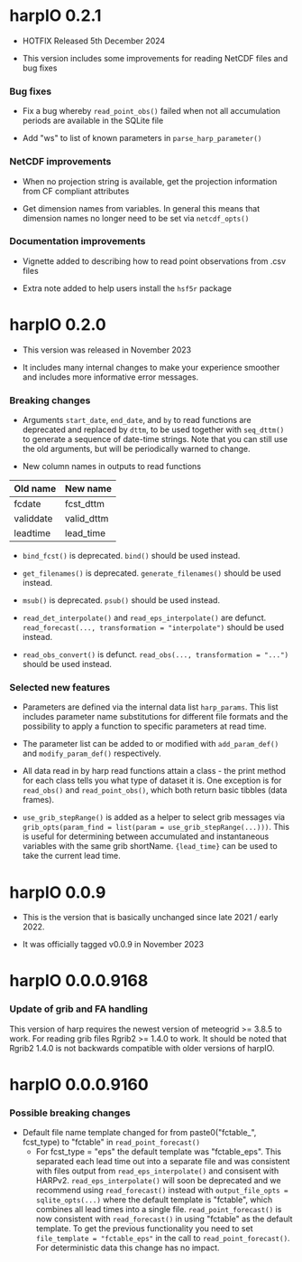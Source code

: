 # harpIO 0.2.1

* HOTFIX Released 5th December 2024

* This version includes some improvements for reading NetCDF files and bug fixes

### Bug fixes

* Fix a bug whereby `read_point_obs()` failed when not all accumulation periods
are available in the SQLite file

* Add "ws" to list of known parameters in `parse_harp_parameter()`

### NetCDF improvements

* When no projection string is available, get the projection information from
CF compliant attributes

* Get dimension names from variables. In general this means that dimension names
no longer need to be set via `netcdf_opts()`

### Documentation improvements

* Vignette added to describing how to read point observations from .csv files

* Extra note added to help users install the `hsf5r` package


# harpIO 0.2.0

* This version was released in November 2023

* It includes many internal changes to make your experience smoother and 
includes more informative error messages. 

### Breaking changes 

* Arguments `start_date`, `end_date`, and `by` to read functions are deprecated 
and replaced by `dttm`, to be used together with `seq_dttm()` to generate a 
sequence of date-time strings. Note that you can still use the old arguments, 
but will be periodically warned to change.

* New column names in outputs to read functions

|Old name|New name|
|:-------|:-------|
|fcdate|fcst_dttm|
|validdate|valid_dttm|
|leadtime|lead_time|

* `bind_fcst()` is deprecated. `bind()` should be used instead. 

* `get_filenames()` is deprecated. `generate_filenames()` should be used instead.

* `msub()` is deprecated. `psub()` should be used instead.

* `read_det_interpolate()` and `read_eps_interpolate()` are defunct. 
`read_forecast(..., transformation = "interpolate")` should be used instead. 

* `read_obs_convert()` is defunct. `read_obs(..., transformation = "...")` 
should be used instead.

### Selected new features

* Parameters are defined via the internal data list `harp_params`. This list 
includes parameter name substitutions for different file formats and the 
possibility to apply a function to specific parameters at read time. 

* The parameter list can be added to or modified with `add_param_def()` and 
`modify_param_def()` respectively. 

* All data read in by harp read functions attain a class - the print method 
for each class tells you what type of dataset it is. One exception is for 
`read_obs()` and `read_point_obs()`, which both return basic tibbles (data 
frames).

* `use_grib_stepRange()` is added as a helper to select grib messages via
`grib_opts(param_find = list(param = use_grib_stepRange(...)))`. This is useful 
for determining between accumulated and instantaneous variables with the same
grib shortName. `{lead_time}` can be used to take the current lead time.  


# harpIO 0.0.9

* This is the version that is basically unchanged since late 2021 / early 2022.

* It was officially tagged v0.0.9 in November 2023

# harpIO 0.0.0.9168

### Update of grib and FA handling
This version of harp requires the newest version of meteogrid >= 3.8.5 to work. For reading grib files Rgrib2 >= 
1.4.0 to work. It should be noted that Rgrib2 1.4.0 is not backwards compatible with older versions of harpIO.


# harpIO 0.0.0.9160

### Possible breaking changes

* Default file name template changed for from paste0("fctable_", fcst_type) to "fctable" in `read_point_forecast()`
  * For fcst_type = "eps" the default template was "fctable_eps". This separated each lead time out into a separate file and was consistent with files output from `read_eps_interpolate()` and consisent with HARPv2. `read_eps_interpolate()` will soon be deprecated and we recommend using `read_forecast()` instead with `output_file_opts = sqlite_opts(...)` where the default template is "fctable", which combines all lead times into a single file. `read_point_forecast()` is now consistent with `read_forecast()` in using "fctable" as the default template. To get the previous functionality you need to set `file_template = "fctable_eps"` in the call to `read_point_forecast()`. For deterministic data this change has no impact.  
